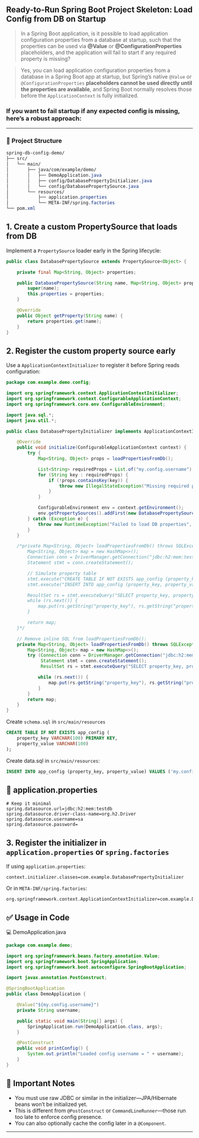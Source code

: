 


## Ready-to-Run Spring Boot Project Skeleton: Load Config from DB on Startup 

> In a Spring Boot application, is it possible to load application configuration properties from a database at startup, such that the properties can be used via **@Value** or **@ConfigurationProperties** placeholders, and the application will fail to start if any required property is missing?

> Yes, you can load application configuration properties from a database in a Spring Boot app at startup, but Spring’s native `@Value` or `@ConfigurationProperties` **placeholders cannot be used directly until the properties are available**, and Spring Boot normally resolves those before the `ApplicationContext` is fully initialized.

### If you want to fail startup if any expected config is missing, here’s a robust approach:

---

### 📁 Project Structure
````scss
spring-db-config-demo/
├── src/
│   └── main/
│       ├── java/com/example/demo/
│       │   ├── DemoApplication.java
│       │   ├── config/DatabasePropertyInitializer.java
│       │   └── config/DatabasePropertySource.java
│       └── resources/
│           ├── application.properties
│           └── META-INF/spring.factories
└── pom.xml
````

## 1. Create a custom PropertySource that loads from DB
Implement a `PropertySource` loader early in the Spring lifecycle:
````java
public class DatabasePropertySource extends PropertySource<Object> {

    private final Map<String, Object> properties;

    public DatabasePropertySource(String name, Map<String, Object> properties) {
        super(name);
        this.properties = properties;
    }

    @Override
    public Object getProperty(String name) {
        return properties.get(name);
    }
}
````

## 2. Register the custom property source early
Use a `ApplicationContextInitializer` to register it before Spring reads configuration:
````java
package com.example.demo.config;

import org.springframework.context.ApplicationContextInitializer;
import org.springframework.context.ConfigurableApplicationContext;
import org.springframework.core.env.ConfigurableEnvironment;

import java.sql.*;
import java.util.*;

public class DatabasePropertyInitializer implements ApplicationContextInitializer<ConfigurableApplicationContext> {

    @Override
    public void initialize(ConfigurableApplicationContext context) {
        try {
            Map<String, Object> props = loadPropertiesFromDb();

            List<String> requiredProps = List.of("my.config.username");
            for (String key : requiredProps) {
                if (!props.containsKey(key)) {
                    throw new IllegalStateException("Missing required property: " + key);
                }
            }

            ConfigurableEnvironment env = context.getEnvironment();
            env.getPropertySources().addFirst(new DatabasePropertySource("databaseProperties", props));
        } catch (Exception e) {
            throw new RuntimeException("Failed to load DB properties", e);
        }
    }

    /*private Map<String, Object> loadPropertiesFromDb() throws SQLException {
        Map<String, Object> map = new HashMap<>();
        Connection conn = DriverManager.getConnection("jdbc:h2:mem:testdb", "sa", "");
        Statement stmt = conn.createStatement();

        // Simulate property table
        stmt.execute("CREATE TABLE IF NOT EXISTS app_config (property_key VARCHAR(100), property_value VARCHAR(100))");
        stmt.execute("INSERT INTO app_config (property_key, property_value) VALUES ('my.config.username', 'admin')");

        ResultSet rs = stmt.executeQuery("SELECT property_key, property_value FROM app_config");
        while (rs.next()) {
            map.put(rs.getString("property_key"), rs.getString("property_value"));
        }

        return map;
    }*/

    // Remove inline SQL from loadPropertiesFromDb():
    private Map<String, Object> loadPropertiesFromDb() throws SQLException {
        Map<String, Object> map = new HashMap<>();
        try (Connection conn = DriverManager.getConnection("jdbc:h2:mem:testdb", "sa", "");
             Statement stmt = conn.createStatement();
             ResultSet rs = stmt.executeQuery("SELECT property_key, property_value FROM app_config")) {

            while (rs.next()) {
                map.put(rs.getString("property_key"), rs.getString("property_value"));
            }
        }
        return map;
    }
}

````
Create `schema.sql` in `src/main/resources`
````sql
CREATE TABLE IF NOT EXISTS app_config (
    property_key VARCHAR(100) PRIMARY KEY,
    property_value VARCHAR(100)
);
````
Create data.sql in `src/main/resources`:
````sql
INSERT INTO app_config (property_key, property_value) VALUES ('my.config.username', 'admin');
````

## 📝 application.properties
````properties
# Keep it minimal
spring.datasource.url=jdbc:h2:mem:testdb
spring.datasource.driver-class-name=org.h2.Driver
spring.datasource.username=sa
spring.datasource.password=
````

## 3. Register the initializer in `application.properties` or `spring.factories`
If using `application.properties`:
````properties
context.initializer.classes=com.example.DatabasePropertyInitializer
````
Or in `META-INF/spring.factories`:
````properties
org.springframework.context.ApplicationContextInitializer=com.example.DatabasePropertyInitializer
````




## ✅ Usage in Code
💻 DemoApplication.java
````java
package com.example.demo;

import org.springframework.beans.factory.annotation.Value;
import org.springframework.boot.SpringApplication;
import org.springframework.boot.autoconfigure.SpringBootApplication;

import javax.annotation.PostConstruct;

@SpringBootApplication
public class DemoApplication {

    @Value("${my.config.username}")
    private String username;

    public static void main(String[] args) {
        SpringApplication.run(DemoApplication.class, args);
    }

    @PostConstruct
    public void printConfig() {
        System.out.println("Loaded config username = " + username);
    }
}

````


## 🛑 Important Notes
- You must use raw JDBC or similar in the initializer—JPA/Hibernate beans won’t be initialized yet.
- This is different from `@PostConstruct` or `CommandLineRunner`—those run too late to enforce config presence.
- You can also optionally cache the config later in a `@Component`.

---

